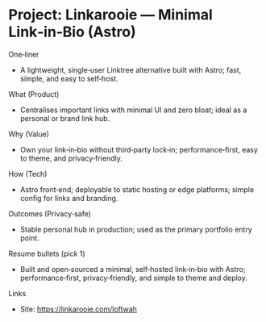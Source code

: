 # Project: Linkarooie — Minimal Link‑in‑Bio (Astro)

One‑liner

- A lightweight, single‑user Linktree alternative built with Astro; fast, simple, and easy to self‑host.

What (Product)

- Centralises important links with minimal UI and zero bloat; ideal as a personal or brand link hub.

Why (Value)

- Own your link‑in‑bio without third‑party lock‑in; performance‑first, easy to theme, and privacy‑friendly.

How (Tech)

- Astro front‑end; deployable to static hosting or edge platforms; simple config for links and branding.

Outcomes (Privacy‑safe)

- Stable personal hub in production; used as the primary portfolio entry point.

Resume bullets (pick 1)

- Built and open‑sourced a minimal, self‑hosted link‑in‑bio with Astro; performance‑first, privacy‑friendly, and simple to theme and deploy.

Links

- Site: https://linkarooie.com/loftwah
